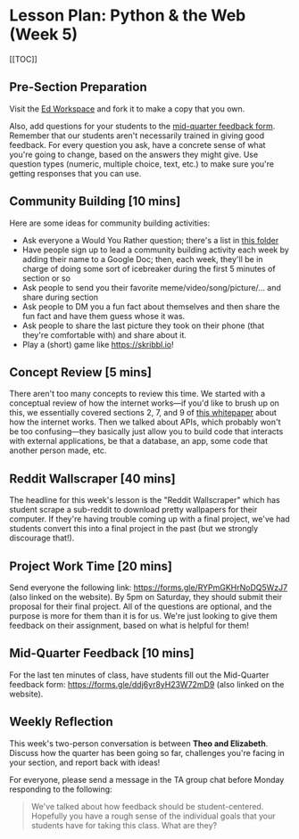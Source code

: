 # Lesson Plan: Python & the Web (Week 5)

[[TOC]]

## Pre-Section Preparation
Visit the [Ed Workspace](https://edstem.org/us/courses/20141/workspaces/pihihq14oVn7GT76m8uucoUfUrhbAlLi) and fork it to make a copy that you own. 

Also, add questions for your students to the [mid-quarter feedback form](https://docs.google.com/forms/d/1-UWQy_eoUH1oqeEdp-jRIknjOeQOwNyOVmibXip9hGw/edit). Remember that our students aren't necessarily trained in giving good feedback. For every question you ask, have a concrete sense of what you're going to change, based on the answers they might give. Use question types (numeric, multiple choice, text, etc.) to make sure you're getting responses that you can use.

## Community Building \[10 mins\]

Here are some ideas for community building activities:
* Ask everyone a Would You Rather question; there's a list in [this folder](https://drive.google.com/drive/folders/1SobifNwo_dPMA_dO78IUVUuyATwlqF9N?usp=sharing)
* Have people sign up to lead a community building activity each week by adding their name to a Google Doc; then, each week, they'll be in charge of doing some sort of icebreaker during the first 5 minutes of section or so
* Ask people to send you their favorite meme/video/song/picture/... and share during section
* Ask people to DM you a fun fact about themselves and then share the fun fact and have them guess whose it was.
* Ask people to share the last picture they took on their phone (that they're comfortable with) and share about it.
* Play a (short) game like <https://skribbl.io>!


## Concept Review \[5 mins\]
There aren't too many concepts to review this time. We started with a conceptual review of how the internet works—if you'd like to brush up on this, we essentially covered sections 2, 7, and 9 of [this whitepaper](http://www.theshulers.com/whitepapers/internet_whitepaper/index.html) about how the internet works. Then we talked about APIs, which probably won't be too confusing—they basically just allow you to build code that interacts with external applications, be that a database, an app, some code that another person made, etc.

## Reddit Wallscraper \[40 mins\]
The headline for this week's lesson is the "Reddit Wallscraper" which has student scrape a sub-reddit to download pretty wallpapers for their computer. If they're having trouble coming up with a final project, we've had students convert this into a final project in the past (but we strongly discourage that!). 

## Project Work Time \[20 mins\]
Send everyone the following link: <https://forms.gle/RYPmGKHrNoDQ5WzJ7> (also linked on the website). By 5pm on Saturday, they should submit their proposal for their final project. All of the questions are optional, and the purpose is more for them than it is for us. We're just looking to give them feedback on their assignment, based on what is helpful for them!

## Mid-Quarter Feedback \[10 mins\]
For the last ten minutes of class, have students fill out the Mid-Quarter feedback form: <https://forms.gle/ddj6yr8yH23W72mD9> (also linked on the website).


## Weekly Reflection

This week's two-person conversation is between **Theo and Elizabeth**. Discuss how the quarter has been going so far, challenges you're facing in your section, and report back with ideas!

For everyone, please send a message in the TA group chat before Monday responding to the following:
> We've talked about how feedback should be student-centered. Hopefully you have a rough sense of the individual goals that your students have for taking this class. What are they?